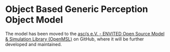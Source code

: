 # Object Based Generic Perception Object Model

The model has been moved to the [asc(s e.V. - ENVITED Open Source Model & Simulation Library (OpenMSL)](https://github.com/openMSL/sl-1-3-object-based-generic-perception-object-model) on GitHub, where it will be further developed and maintained.
